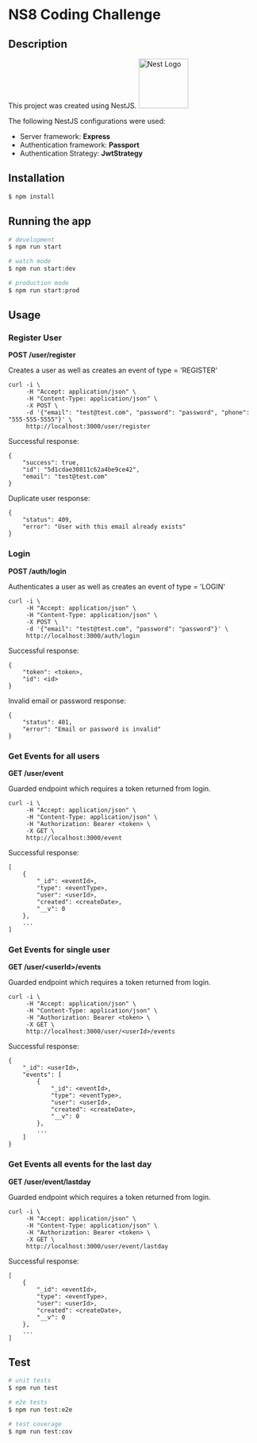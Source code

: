 # NS8 Coding Challenge

## Description
This project was created using NestJS. <a href="http://nestjs.com/" target="blank"><img src="https://nestjs.com/img/logo_text.svg" width="100" alt="Nest Logo" /></a>

The following NestJS configurations were used:

+ Server framework: **Express**
+ Authentication framework: **Passport**
+ Authentication Strategy: **JwtStrategy**

## Installation

```bash
$ npm install
```

## Running the app

```bash
# development
$ npm run start

# watch mode
$ npm run start:dev

# production mode
$ npm run start:prod
```

## Usage
### Register User
**POST /user/register**

Creates a user as well as creates an event of type = 'REGISTER'

```
curl -i \
     -H "Accept: application/json" \
     -H "Content-Type: application/json" \
     -X POST \
     -d '{"email": "test@test.com", "password": "password", "phone": "555-555-5555"}' \
     http://localhost:3000/user/register
```
Successful response:
```
{
    "success": true,
    "id": "5d1cdae30811c62a4be9ce42",
    "email": "test@test.com"
}
```
Duplicate user response:
```
{
    "status": 409,
    "error": "User with this email already exists"
}
```

### Login
**POST /auth/login**

Authenticates a user as well as creates an event of type = 'LOGIN'
```
curl -i \
     -H "Accept: application/json" \
     -H "Content-Type: application/json" \
     -X POST \
     -d '{"email": "test@test.com", "password": "password"}' \
     http://localhost:3000/auth/login
```
Successful response:
```
{
    "token": <token>,
    "id": <id>
}
```
Invalid email or password response:
```
{
    "status": 401,
    "error": "Email or password is invalid"
}
```

### Get Events for all users
**GET /user/event**

Guarded endpoint which requires a token returned from login.
```
curl -i \
     -H "Accept: application/json" \
     -H "Content-Type: application/json" \
     -H "Authorization: Bearer <token> \
     -X GET \
     http://localhost:3000/event
```
Successful response:
```
[
    {
        "_id": <eventId>,
        "type": <eventType>,
        "user": <userId>,
        "created": <createDate>,
        "__v": 0
    },
    ...
]
```

### Get Events for single user
**GET /user/\<userId>/events**

Guarded endpoint which requires a token returned from login.
```
curl -i \
     -H "Accept: application/json" \
     -H "Content-Type: application/json" \
     -H "Authorization: Bearer <token> \
     -X GET \
     http://localhost:3000/user/<userId>/events
```
Successful response:
```
{
    "_id": <userId>,
    "events": [
        {
            "_id": <eventId>,
            "type": <eventType>,
            "user": <userId>,
            "created": <createDate>,
            "__v": 0
        },
        ...
    ]
}
```

### Get Events all events for the last day
**GET /user/event/lastday**

Guarded endpoint which requires a token returned from login.
```
curl -i \
     -H "Accept: application/json" \
     -H "Content-Type: application/json" \
     -H "Authorization: Bearer <token> \
     -X GET \
     http://localhost:3000/user/event/lastday
```
Successful response:
```
[
    {
        "_id": <eventId>,
        "type": <eventType>,
        "user": <userId>,
        "created": <createDate>,
        "__v": 0
    },
    ...
]
```

## Test

```bash
# unit tests
$ npm run test

# e2e tests
$ npm run test:e2e

# test coverage
$ npm run test:cov
```
